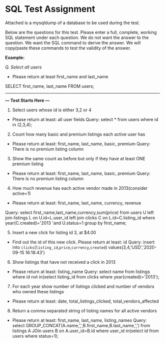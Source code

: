 # SQL Test Assignment

Attached is a mysqldump of a database to be used during the test.

Below are the questions for this test. Please enter a full, complete, working SQL statement under each question. We do not want the answer to the question. We want the SQL command to derive the answer. We will copy/paste these commands to test the validity of the answer.

**Example:**

_Q. Select all users_

- Please return at least first_name and last_name

SELECT first_name, last_name FROM users;


------

**— Test Starts Here —**

1. Select users whose id is either 3,2 or 4
- Please return at least: all user fields
Query: select * from users where id in (2,3,4);
2. Count how many basic and premium listings each active user has
- Please return at least: first_name, last_name, basic, premium
Query: There is no premium listing column

3. Show the same count as before but only if they have at least ONE premium listing
- Please return at least: first_name, last_name, basic, premium
Query: There is no premium listing column

4. How much revenue has each active vendor made in 2013(consider active=1)
- Please return at least: first_name, last_name, currency, revenue

Query: select first_name,last_name,currency,sum(price) from users U left join listings L on U.id=L.user_id left join clicks C on L.id=C.listing_id where year(C.created)='2013 'and U.status=1 group by first_name;

5. Insert a new click for listing id 3, at $4.00
- Find out the id of this new click. Please return at least: id
Query: insert into `clicks`(`listing_id`,`price`,`currency`,`created`) values(3,4,'USD','2020-09-15 16:18:43')

6. Show listings that have not received a click in 2013
- Please return at least: listing_name
Query: select name from listings where id not in(select listing_id from clicks where year(created)='2013');

7. For each year show number of listings clicked and number of vendors who owned these listings
- Please return at least: date, total_listings_clicked, total_vendors_affected


8. Return a comma separated string of listing names for all active vendors
- Please return at least: first_name, last_name, listing_names
Query: 
select GROUP_CONCAT(A.name,',',B.first_name,B.last_name,',') from listings A JOin users B on A.user_id=B.id where user_id in(select id from users where status=1);
